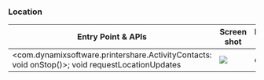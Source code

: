 ### Location
| Entry Point & APIs | Screen shot | Resource id | Label |
| ------------- | ------------- |-------------|-------------|
| <com.dynamixsoftware.printershare.ActivityContacts: void onStop()>; void requestLocationUpdates | ![](D:\workspace\COSPOS_MINING\test\output\py\Play_win8\Test\com.dynamixsoftware.printershare\com.dynamixsoftware.printershare.ActivityContacts.png) | d|j |
